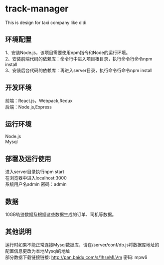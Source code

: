 ﻿# track-manager
 
This is design for taxi company like didi.

环境配置
-----
1、安装Node.js，该项目需要使用npm指令和Node的运行环境。<br>
2、安装前端代码的依赖库：命令行中进入项目根目录，执行命令行命令npm install<br>
3、安装后台代码的依赖库：再进入server目录，执行命令行命令npm install<br>

开发环境
--
前端：React.js，Webpack,Redux<br>
后端：Node.js,Express<br>

运行环境
--
Node.js<br>
Mysql<br>

部署及运行使用
--
进入server目录执行npm start<br>
在浏览器中进入localhost:3000<br>
系统用户名admin 密码：admin<br>

数据
--
10GB轨迹数据及根据这些数据生成的订单、司机等数据。


其他说明
--
运行时如果不能正常连接Mysql数据库，请在/server/conf/db.js将数据库地址的配置信息更改为本地Mysql的地址<br>
部分数据下载链接链接: http://pan.baidu.com/s/1hseMLVm 密码: mpw6



